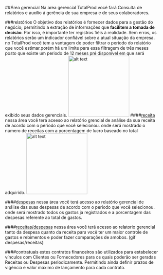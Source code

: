 ##Área gerencial 
Na area gerencial TotalProd você fará Consulta de relatórios e auxílio á gerência de sua empresa e de seus colaboradores.

###relatórios
O objetivo dos relatórios é fornecer dados para a gestão do negócio, permitindo a extração de informações que **facilitem a tomada de decisão**. Por isso, é importante ter registros fiéis à realidade. Sem erros, os relatórios serão um indicador confiável sobre a atual situação da empresa. no TotalProd você tem a vantagem de poder filtrar o periodo do relatório que você estimar.porém há um limite para essa filtragem de três meses posto que existe um periodo de 12 meses pré disponível em que será exibido seus dados gerenciais.
<img src="file:///home/tutano/template-master/gif/filtragem.gif" alt="alt text" width="200"/>
####[receita](glossario.md)
nessa área você terá aceeso ao relatório grencial de análise da sua receita de acordo com o periodo que você selecionou. onde será mostrado o número de receitas com a porcentagem de lucro baseado no total adquirido.
<img src="file:///home/tutano/template-master/gif/receita.gif" alt="alt text" width="200"/> 

####[despesas](glossario.md)
nessa área você terá acesso ao relatório gerencial de análise das suas despesas de acordo com o periodo que você selecionou. onde será mostrado todos os gastos ja registrados e a porcentagem das despesas referente ao total de gastos.

####[receitas/despesas](glossario)
nessa área você terá acesso ao relatorio gerencial tanto da despesa quanto da receita para você ter um maior controle de gastos e rebimentos e poder fazer comparações de amobos.
(gif despesas/receitas)

####contratuais
estes contratos financeiros são utilizados para estabelecer vínculos com Clientes ou Fornecedores para os quais poderão ser geradas Receitas ou Despesas periodicamente. Permitindo ainda definir prazos de vigência e valor máximo de lançamento para cada contrato.



